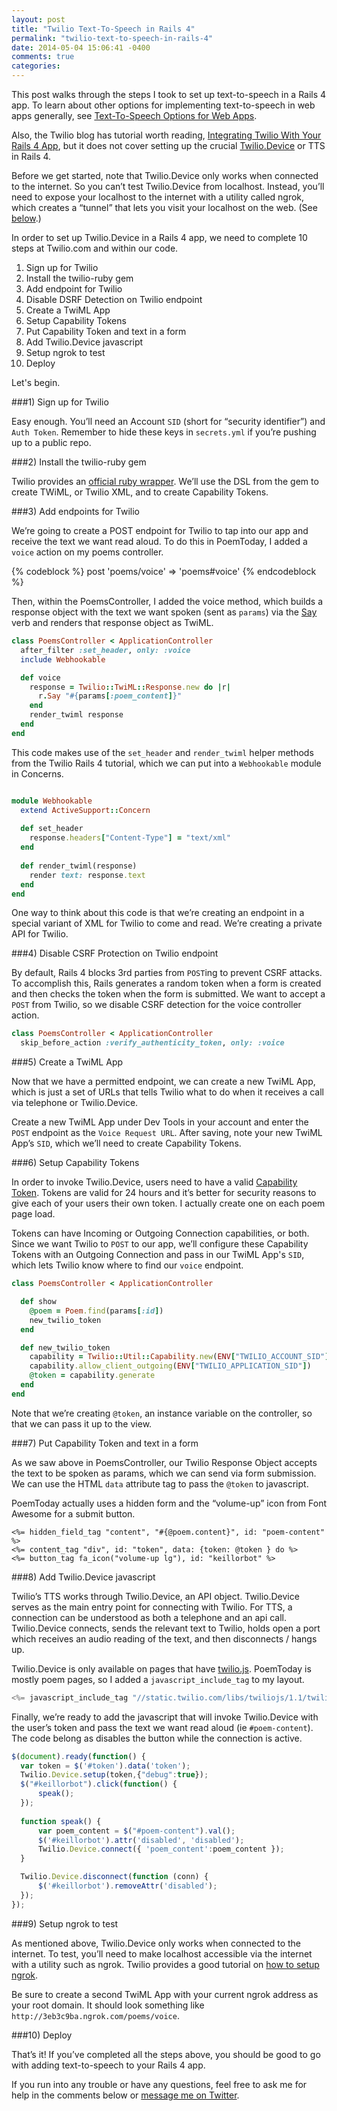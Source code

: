 ```yaml
---
layout: post
title: "Twilio Text-To-Speech in Rails 4"
permalink: "twilio-text-to-speech-in-rails-4"
date: 2014-05-04 15:06:41 -0400
comments: true
categories: 
---
```


This post walks through the steps I took to set up text-to-speech in a Rails 4 app. To learn about other options for implementing text-to-speech in web apps generally, see [Text-To-Speech Options for Web Apps](/text-to-speech-options-for-web-apps).

Also, the Twilio blog has tutorial worth reading, [Integrating Twilio With Your Rails 4 App](https://www.twilio.com/blog/2014/02/twilio-on-rails-integrating-twilio-with-your-rails-4-app.html), but it does not cover setting up the crucial [Twilio.Device](https://www.twilio.com/docs/client/device) or TTS in Rails 4.

Before we get started, note that Twilio.Device only works when connected to the internet. So you can’t test Twilio.Device from localhost. Instead, you’ll need to expose your localhost to the internet with a utility called ngrok, which creates a “tunnel” that lets you visit your localhost on the web. (See [below](#ngrok).)

In order to set up Twilio.Device in a Rails 4 app, we need to complete 10 steps at Twilio.com and within our code.

1. Sign up for Twilio
2. Install the twilio-ruby gem
3. Add endpoint for Twilio
4. Disable DSRF Detection on Twilio endpoint
5. Create a TwiML App
6. Setup Capability Tokens
7. Put Capability Token and text in a form
8. Add Twilio.Device javascript
9. Setup ngrok to test
10. Deploy

<!-- more -->

Let's begin.

###1) Sign up for Twilio

Easy enough. You’ll need an Account `SID` (short for “security identifier”) and `Auth Token`. Remember to hide these keys in `secrets.yml` if you’re pushing up to a public repo.

###2) Install the twilio-ruby gem

Twilio provides an [official ruby wrapper](https://github.com/twilio/twilio-ruby). We’ll use the DSL from the gem to create TWiML, or Twilio XML, and to create Capability Tokens.

###3) Add endpoints for Twilio

We’re going to create a POST endpoint for Twilio to tap into our app and receive the text we want read aloud. To do this in PoemToday, I added a `voice` action on my poems controller.

{% codeblock %} post 'poems/voice' => 'poems#voice' {% endcodeblock %}

Then, within the PoemsController, I added the voice method, which builds a response object with the text we want spoken (sent as `params`) via the [Say](https://www.twilio.com/docs/api/twiml/say) verb and renders that response object as TwiML. 

```ruby Twilio Endpoint Example https://github.com/alexpatriquin/poem-today/blob/master/app/controllers/poems_controller.rb source
class PoemsController < ApplicationController
  after_filter :set_header, only: :voice
  include Webhookable

  def voice
    response = Twilio::TwiML::Response.new do |r|
      r.Say "#{params[:poem_content]}"
    end
    render_twiml response
  end
end
```

This code makes use of the `set_header` and `render_twiml` helper methods from the Twilio Rails 4 tutorial, which we can put into a `Webhookable` module in Concerns.

```ruby Webhookable Concern https://github.com/alexpatriquin/poem-today/blob/master/app/controllers/concerns/webhookable.rb source

module Webhookable
  extend ActiveSupport::Concern
 
  def set_header
    response.headers["Content-Type"] = "text/xml"
  end
 
  def render_twiml(response)
    render text: response.text
  end
end
```

One way to think about this code is that we’re creating an endpoint in a special variant of XML for Twilio to come and read. We’re creating a private API for Twilio.

###4) Disable CSRF Protection on Twilio endpoint

By default, Rails 4 blocks 3rd parties from `POST`ing to prevent CSRF attacks. To accomplish this, Rails generates a random token when a form is created and then checks the token when the form is submitted. We want to accept a `POST` from Twilio, so we disable CSRF detection for the voice controller action.

```ruby
class PoemsController < ApplicationController
  skip_before_action :verify_authenticity_token, only: :voice

```

###5) Create a TwiML App

Now that we have a permitted endpoint, we can create a new TwiML App, which is just a set of URLs that tells Twilio what to do when it receives a call via telephone or Twilio.Device.

Create a new TwiML App under Dev Tools in your account and enter the `POST` endpoint as the `Voice Request URL`. After saving, note your new TwiML App’s `SID`, which we’ll need to create Capability Tokens.

###6) Setup Capability Tokens

In order to invoke Twilio.Device, users need to have a valid [Capability Token](https://www.twilio.com/docs/client/capability-tokens). Tokens are valid for 24 hours and it’s better for security reasons to give each of your users their own token. I actually create one on each poem page load.

Tokens can have Incoming or Outgoing Connection capabilities, or both. Since we want Twilio to `POST` to  our app, we’ll configure these Capability Tokens with an Outgoing Connection and pass in our TwiML App's `SID`, which lets Twilio know where to find our `voice` endpoint.

```ruby Generating Twilio Capability Tokens https://github.com/alexpatriquin/poem-today/blob/master/app/controllers/poems_controller.rb source
class PoemsController < ApplicationController

  def show
    @poem = Poem.find(params[:id])
    new_twilio_token
  end

  def new_twilio_token
    capability = Twilio::Util::Capability.new(ENV["TWILIO_ACCOUNT_SID"],ENV["TWILIO_AUTH_TOKEN"])
    capability.allow_client_outgoing(ENV["TWILIO_APPLICATION_SID"])
    @token = capability.generate
  end
end
```

Note that we’re creating `@token`, an instance variable on the controller, so that we can pass it up to the view.

###7) Put Capability Token and text in a form

As we saw above in PoemsController, our Twilio Response Object accepts the text to be spoken as params, which we can send via form submission. We can use the HTML `data` attribute tag to pass the `@token` to javascript. 

PoemToday actually uses a hidden form and the “volume-up” icon from Font Awesome for a submit button.

```erb
<%= hidden_field_tag "content", "#{@poem.content}", id: "poem-content" %>
<%= content_tag "div", id: "token", data: {token: @token } do %>
<%= button_tag fa_icon("volume-up lg"), id: "keillorbot" %>
```

###8) Add Twilio.Device javascript

Twilio’s TTS works through Twilio.Device, an API object. Twilio.Device serves as the main entry point for connecting with Twilio. For TTS, a connection can be understood as both a telephone and an api call. Twilio.Device connects, sends the relevant text to Twilio, holds open a port which receives an audio reading of the text, and then disconnects / hangs up.

Twilio.Device is only available on pages that have [twilio.js](https://www.twilio.com/docs/client/twilio-js). PoemToday is mostly poem pages, so I added a `javascript_include_tag` to my layout.

```javascript
<%= javascript_include_tag "//static.twilio.com/libs/twiliojs/1.1/twilio.min.js" %>
```

Finally, we’re ready to add the javascript that will invoke Twilio.Device with the user’s token and pass the text we want read aloud (ie `#poem-content`). The code belong as disables the button while the connection is active.

```javascript Twilio.Device Example https://github.com/alexpatriquin/poem-today/blob/master/app/assets/javascripts/poems.js source
$(document).ready(function() {
  var token = $('#token').data('token');
  Twilio.Device.setup(token,{"debug":true});
  $("#keillorbot").click(function() {
      speak();
  });
  
  function speak() {
      var poem_content = $("#poem-content").val(); 
      $('#keillorbot').attr('disabled', 'disabled');
      Twilio.Device.connect({ 'poem_content':poem_content });
  }

  Twilio.Device.disconnect(function (conn) {
      $('#keillorbot').removeAttr('disabled');
  });
});
```

###<a name="ngrok"></a>9) Setup ngrok to test

As mentioned above, Twilio.Device only works when connected to the internet. To test, you’ll need to make localhost accessible via the internet with a utility such as ngrok. Twilio provides a good tutorial on [how to setup ngrok](https://www.twilio.com/blog/2013/10/test-your-webhooks-locally-with-ngrok.html).

Be sure to create a second TwiML App with your current ngrok address as your root domain. It should look something like ```http://3eb3c9ba.ngrok.com/poems/voice```.

###<a name="deploy"></a>10) Deploy

That’s it! If you’ve completed all the steps above, you should be good to go with adding text-to-speech to your Rails 4 app. 

If you run into any trouble or have any questions, feel free to ask me for help in the comments below or [message me on Twitter](https://twitter.com/apatriq).